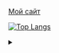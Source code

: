 [Мой сайт](https://eline-music.ru)

[![Top Langs](https://github-readme-stats.vercel.app/api/top-langs/?username=ekziman&layout=compact)](https://github.com/ekziman)


<details>
  <summary> </summary>
  «Да пошло оно всё нах#й!»
  
  #### Конфуций
  ---
  
  «Выбор языка программирования играет важную роль.                                                                                        
  Он влияет на надежность, безопасность и эффективность программ,                                                                                         
  а также простоту чтения кода, его рефакторинга и расширения.                                                                                         
  Языки способны также влиять на образ мышления программиста                                                                                         
  и приемы проектирования программ,                                                                                         
  даже когда они не используются.»
  
  
  #### Конфуций-2
</details>  
